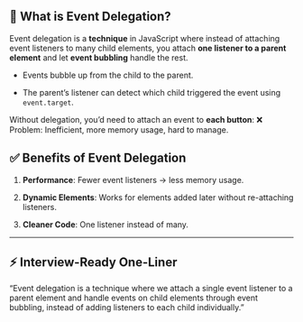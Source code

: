 
## 🔎 What is Event Delegation?

Event delegation is a **technique** in JavaScript where instead of attaching event listeners to many child elements, you attach **one listener to a parent element** and let **event bubbling** handle the rest.

- Events bubble up from the child to the parent.
    
- The parent’s listener can detect which child triggered the event using `event.target`.



Without delegation, you’d need to attach an event to **each button**:
❌ Problem: Inefficient, more memory usage, hard to manage.

## ✅ Benefits of Event Delegation

1. **Performance**: Fewer event listeners → less memory usage.
    
2. **Dynamic Elements**: Works for elements added later without re-attaching listeners.
    
3. **Cleaner Code**: One listener instead of many.
    

---

## ⚡ Interview-Ready One-Liner

“Event delegation is a technique where we attach a single event listener to a parent element and handle events on child elements through event bubbling, instead of adding listeners to each child individually.”


